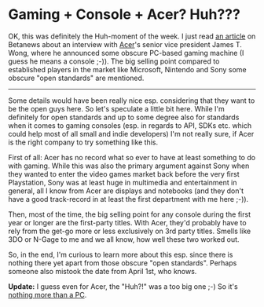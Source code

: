 # Gaming + Console + Acer? Huh???

OK, this was definitely the Huh-moment of the week. I just read [an article](http://www.betanews.com/article/Acer_eyes_future_desktop_systems_including_game_machine/1205406937) on Betanews about an interview with [Acer](http://www.acer.com)'s senior vice president James T. Wong, where he announced some obscure PC-based gaming machine (I guess he means a console ;-)). The big selling point compared to established players in the market like Microsoft, Nintendo and Sony some obscure "open standards" are mentioned. 

-------------------------------

Some details would have been really nice esp. considering that they want to be the open guys here. So let's speculate a little bit here. While I'm definitely for open standards and up to some degree also for standards when it comes to gaming consoles (esp. in regards to API, SDKs etc. which could help most of all small and indie developers) I'm not really sure, if Acer is the right company to try something like this. 

First of all: Acer has no record what so ever to have at least something to do with gaming. While this was also the primary argument against Sony when they wanted to enter the video games market back before the very first Playstation, Sony was at least huge in multimedia and entertainment in general, all I know from Acer are displays and notebooks (and they don't have a good track-record in at least the first department with me here ;-)).

Then, most of the time, the big selling point for any console during the first year or longer are the first-party titles. With Acer, they'd probably have to rely from the get-go more or less exclusively on 3rd party titles. Smells like 3DO or N-Gage to me and we all know, how well these two worked out.

So, in the end, I'm curious to learn more about this esp. since there is nothing there yet apart from those obscure "open standards". Perhaps someone also mistook the date from April 1st, who knows.

**Update:** I guess even for Acer, the "Huh?!" was a too big one ;-) So it's [nothing more than a PC](http://www.videogaming247.com/2008/03/20/acer-not-making-console-james-wong-was-wrongly-interpreted/).
